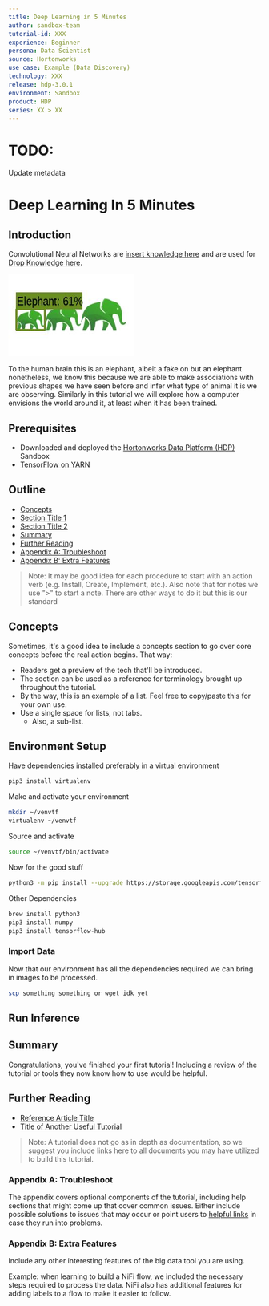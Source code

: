 ```yaml
---
title: Deep Learning in 5 Minutes
author: sandbox-team
tutorial-id: XXX
experience: Beginner
persona: Data Scientist
source: Hortonworks
use case: Example (Data Discovery)
technology: XXX
release: hdp-3.0.1
environment: Sandbox
product: HDP
series: XX > XX
---
```


# TODO:

Update metadata

# Deep Learning In 5 Minutes

## Introduction

Convolutional Neural Networks are [insert knowledge here]() and are used for [Drop Knowledge here]().

![elephant](assets/elephant.jpg)

To the human brain this is an elephant, albeit a fake on but an elephant nonetheless, we know this because we are able to make associations with previous shapes we have seen before and infer what type of animal it is we are observing.
Similarly in this tutorial we will explore how a computer envisions the world around it, at least when it has been trained.

## Prerequisites

- Downloaded and deployed the [Hortonworks Data Platform (HDP)](https://hortonworks.com/downloads/#sandbox) Sandbox
- [TensorFlow on YARN](http://example.com/link/to/required/tutorial)

## Outline

- [Concepts](#concepts)
- [Section Title 1](#section-title-1)
- [Section Title 2](#section-title-2)
- [Summary](#summary)
- [Further Reading](#further-reading)
- [Appendix A: Troubleshoot](#appendix-a-troubleshoot)
- [Appendix B: Extra Features](#appendix-b-extra-features)

> Note: It may be good idea for each procedure to start with an action verb (e.g. Install, Create, Implement, etc.). Also note that for notes we use ">" to start a note. There are other ways to do it but this is our standard

## Concepts

Sometimes, it's a good idea to include a concepts section to go over core concepts before the real action begins.  That way:

- Readers get a preview of the tech that'll be introduced.
- The section can be used as a reference for terminology brought up throughout the tutorial.
- By the way, this is an example of a list.  Feel free to copy/paste this for your own use.
- Use a single space for lists, not tabs.
  - Also, a sub-list.

## Environment Setup

Have dependencies installed preferably in a virtual environment

~~~bash
pip3 install virtualenv
~~~

Make and activate your environment

~~~bash
mkdir ~/venvtf
virtualenv ~/venvtf
~~~

Source and activate

~~~bash
source ~/venvtf/bin/activate
~~~

Now for the good stuff

~~~bash
python3 -m pip install --upgrade https://storage.googleapis.com/tensorflow/mac/cpu/tensorflow-0.12.0-py3-none-any.whl
~~~

Other Dependencies

~~~bash
brew install python3
pip3 install numpy
pip3 install tensorflow-hub
~~~

### Import Data

Now that our environment has all the dependencies required we can bring in images to be processed.

~~~bash
scp something something or wget idk yet
~~~

## Run Inference



## Summary

Congratulations, you've finished your first tutorial!  Including a review of the tutorial or tools they now know how to use would be helpful.

## Further Reading

- [Reference Article Title](https://example.com)
- [Title of Another Useful Tutorial](https://hortonworks.com)

> Note: A tutorial does not go as in depth as documentation, so we suggest you include links here to all documents you may have utilized to build this tutorial.

### Appendix A: Troubleshoot

The appendix covers optional components of the tutorial, including help sections that might come up that cover common issues.  Either include possible solutions to issues that may occur or point users to [helpful links](https://hortonworks.com) in case they run into problems.

### Appendix B: Extra Features

Include any other interesting features of the big data tool you are using.

Example: when learning to build a NiFi flow, we included the necessary steps required to process the data. NiFi also has additional features for adding labels to a flow to make it easier to follow.